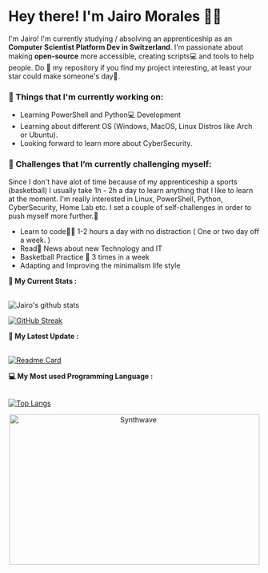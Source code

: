 <!-- Greeting -->
# Hey there! I'm Jairo Morales :wave::smiley:

<!--Introduction -->
I'm Jairo! I'm currently studying / absolving an apprenticeship as an **Computer Scientist Platform Dev in Switzerland**. I'm passionate about making **open-source** more accessible, creating scripts:computer: and tools to help people. Do :star2: my repository if you find my project interesting, at least your star could make someone's day:pray:.
<br>

### 💼  Things that I'm currently working on: 
* Learning PowerShell and Python:computer: Development
* Learning about different OS (Windows, MacOS, Linux Distros like Arch or Ubuntu).
* Looking forward to learn more about CyberSecurity.

### 🌱 Challenges that I’m currently challenging myself:
Since I don't have alot of time because of my apprenticeship a sports (basketball) I usually take 1h - 2h a day to learn anything that I like to learn at the moment. I'm really interested in Linux, PowerShell, Python, CyberSecurity, Home Lab etc. I set a couple of self-challenges in order to push myself more further.🏃

* Learn to code:man_technologist: 1-2 hours a day with no distraction ( One or two day off a week. ) 
* Read:newspaper: News about new Technology and IT
* Basketball Practice 🏀 3 times in a week
* Adapting and Improving the minimalism life style

<!---
Icky17/Icky17 is a ✨ special ✨ repository because its `README.md` (this file) appears on your GitHub profile.
You can click the Preview link to take a look at your changes.
--->

<strong>📰 My Current Stats :</strong><br><br>

![Jairo's github stats](https://github-readme-stats.vercel.app/api?username=Icky17&show_icons=true&theme=synthwave)

[![GitHub Streak](https://github-readme-streak-stats.herokuapp.com?user=Icky17&theme=synthwave&date_format=M%20j%5B%2C%20Y%5D)](https://git.io/streak-stats)


<strong>🚀 My Latest Update :</strong><br><br>

[![Readme Card](https://github-readme-stats.vercel.app/api/pin/?username=Icky17&repo=Icky17&theme=synthwave)](https://github.com/Icky17/github-readme-stats)


<strong> 💻 My Most used Programming Language :</strong><br><br>

[![Top Langs](https://github-readme-stats.vercel.app/api/top-langs/?username=Icky17&layout=compact)](https://github.com/Icky17/github-readme-stats)

<p align="center"><img src="https://thumbs.gfycat.com/GoodnaturedFondGaur-size_restricted.gif" alt="Synthwave" height="300" width="500"></p>
